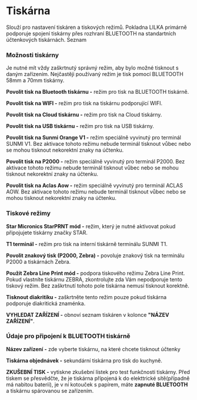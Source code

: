 # Tiskárna

Slouží pro nastavení tiskáren a tiskových režimů. Pokladna LILKA primárně podporuje spojení tiskárny přes rozhraní BLUETOOTH na standartních účtenkových tiskárnách. Seznam 

### Možnosti tiskárny

Je nutné mít vždy zaškrtnutý správný režim, aby bylo možné tisknout s daným zařízením. Nejčastěji používaný režim je tisk pomocí BLUETOOTH 58mm a 70mm tiskárny.

**Povolit tisk na Bluetooth tiskárnu -** režim pro tisk na BLUETOOTH tiskárně.

**Povolit tisk na WIFI -** režim pro tisk na tiskárnu podporující WIFI.

**Povolit tisk na Cloud tiskárnu -** režim pro tisk na Cloud tiskárny.

**Povolit tisk na USB tiskárnu -** režim pro tisk na USB tiskárny.

**Povolit tisk na Sunmi Orange V1 -** režim speciálně vyvinutý pro terminál SUNMI V1. Bez aktivace tohoto režimu nebude terminál tisknout vůbec nebo se mohou tisknout nekorektní znaky na účtenku.

**Povolit tisk na P2000 -** režim speciálně vyvinutý pro terminál P2000. Bez aktivace tohoto režimu nebude terminál tisknout vůbec nebo se mohou tisknout nekorektní znaky na účtenku.

**Povolit tisk na Aclas Aow -** režim speciálně vyvinutý pro terminál ACLAS AOW. Bez aktivace tohoto režimu nebude terminál tisknout vůbec nebo se mohou tisknout nekorektní znaky na účtenku.

### Tiskové režimy

**Star Micronics StarPRNT mód -** režim, který je nutné aktivovat pokud připojujete tiskárny značky STAR.

**T1 terminál -** režim pro tisk na interní tiskárně terminálu SUNMI T1.

**Povolit znakový tisk \(P2000, Zebra\) -** povoluje znakový tisk na terminálu P2000 a tiskárnách Zebra.

**Použít Zebra Line Print mód -** podpora tiskového režimu Zebra Line Print. Pokud vlastníte tiskárnu ZEBRA, zkontrolujte zda Vám nepodporuje tento tiskový režim. Bez zaškrtnutí tohoto pole tiskárna nemusí tisknout korektně.

**Tisknout diakritiku -** zaškrtněte tento režim pouze pokud tiskárna podporuje diakritická znaménka.

**VYHLEDAT ZAŘÍZENÍ -** obnoví seznam tiskáren v kolonce **"NÁZEV ZAŘÍZENÍ"**.

### Údaje pro připojení k BLUETOOTH tiskárně

**Název zařízení -** zde vyberte tiskárnu, na které chcete tisknout účtenky

**Tiskárna objednávek -** sekundární tiskárna pro tisk do kuchyně.

**ZKUŠEBNÍ TISK -** vytiskne zkušební lístek pro test funkčnosti tiskárny. Před tiskem se přesvědčte, že je tiskárna přípojená k do elekttrické sítě\(případně má nabitou baterii\), je v ní kotouček s papírem, máte **zapnuté BLUETOOTH** a tiskárnu spárovanou se zařízením.

